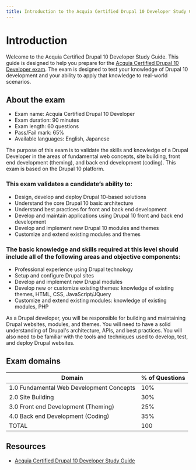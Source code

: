```yaml
---
title: Introduction to the Acquia Certified Drupal 10 Developer Study Guide
---
```

# Introduction

Welcome to the Acquia Certified Drupal 10 Developer Study Guide. This guide is designed to help you prepare for the [Acquia Certified Drupal 10 Developer exam](https://docs.acquia.com/acquia-academy/study-guides/d10-certified-developer). The exam is designed to test your knowledge of Drupal 10 development and your ability to apply that knowledge to real-world scenarios.

## About the exam

- Exam name: Acquia Certified Drupal 10 Developer
- Exam duration: 90 minutes
- Exam length: 60 questions
- Pass/Fail mark: 65%
- Available languages: English, Japanese

The purpose of this exam is to validate the skills and knowledge of a Drupal Developer in the areas of fundamental web concepts, site building, front end development (theming), and back end development (coding). This exam is based on the Drupal 10 platform.

### This exam validates a candidate’s ability to:
- Design, develop and deploy Drupal 10-based solutions
- Understand the core Drupal 10 basic architecture
- Understand best practices for front and back end development
-  Develop and maintain applications using Drupal 10 front and back end development
- Develop and implement new Drupal 10 modules and themes
- Customize and extend existing modules and themes

### The basic knowledge and skills required at this level should include all of the following areas and objective components:
- Professional experience using Drupal technology
- Setup and configure Drupal sites
- Develop and implement new Drupal modules
- Develop new or customize existing themes: knowledge of existing themes, HTML, CSS, JavaScript/JQuery
- Customize and extend existing modules: knowledge of existing modules, PHP


As a Drupal developer, you will be responsible for building and maintaining Drupal websites, modules, and themes. You will need to have a solid understanding of Drupal's architecture, APIs, and best practices. You will also need to be familiar with the tools and techniques used to develop, test, and deploy Drupal websites.

## Exam domains

|Domain	| % of Questions |
|---|----------------|
|1.0 Fundamental Web Development Concepts	| 10%            |
|2.0 Site Building	| 30%            |
|3.0 Front end Development (Theming)	| 25%            |
|4.0 Back end Development (Coding)	| 35%            |
|TOTAL	| 100            |


## Resources
- [Acquia Certified Drupal 10 Developer Study Guide](https://docs.acquia.com/acquia-academy/study-guides/d10-certified-developer)
